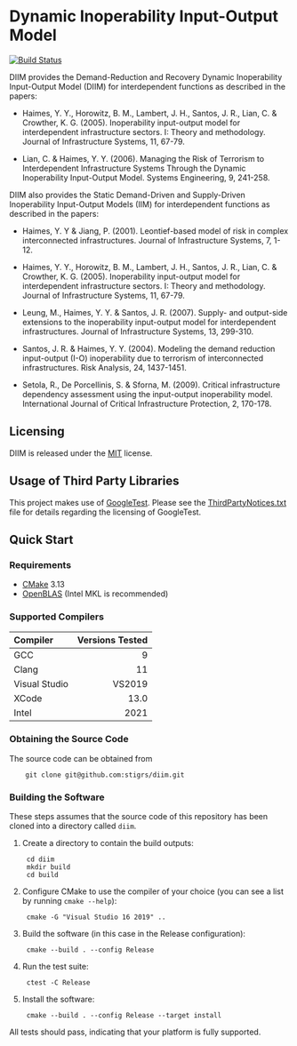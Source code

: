 # Dynamic Inoperability Input-Output Model 
[![Build Status](https://dev.azure.com/stigrs0020/stigrs/_apis/build/status/stigrs.diim?branchName=main)](https://dev.azure.com/stigrs0020/stigrs/_build/latest?definitionId=10&branchName=main)

DIIM provides the Demand-Reduction and Recovery Dynamic Inoperability
Input-Output Model (DIIM) for interdependent functions as described in
the papers:

* Haimes, Y. Y., Horowitz, B. M., Lambert, J. H., Santos, J. R., Lian, C. &
  Crowther, K. G. (2005). Inoperability input-output model for interdependent
  infrastructure sectors. I: Theory and methodology. Journal of
  Infrastructure Systems, 11, 67-79.

* Lian, C. & Haimes, Y. Y. (2006). Managing the Risk of Terrorism to
  Interdependent Infrastructure Systems Through the Dynamic Inoperability
  Input-Output Model. Systems Engineering, 9, 241-258.

DIIM also provides the Static Demand-Driven and Supply-Driven Inoperability
Input-Output Models (IIM) for interdependent functions as described in the
papers:

* Haimes, Y. Y & Jiang, P. (2001). Leontief-based model of risk in complex
  interconnected infrastructures. Journal of Infrastructure Systems, 7, 1-12.

* Haimes, Y. Y., Horowitz, B. M., Lambert, J. H., Santos, J. R., Lian, C. &
  Crowther, K. G. (2005). Inoperability input-output model for interdependent
  infrastructure sectors. I: Theory and methodology. Journal of
  Infrastructure Systems, 11, 67-79.

* Leung, M., Haimes, Y. Y. & Santos, J. R. (2007). Supply- and output-side
  extensions to the inoperability input-output model for interdependent
  infrastructures. Journal of Infrastructure Systems, 13, 299-310.

* Santos, J. R. & Haimes, Y. Y. (2004). Modeling the demand reduction
  input-output (I-O) inoperability due to terrorism of interconnected
  infrastructures. Risk Analysis, 24, 1437-1451.

* Setola, R., De Porcellinis, S. & Sforna, M. (2009). Critical infrastructure
  dependency assessment using the input-output inoperability model.
  International Journal of Critical Infrastructure Protection, 2, 170-178.

## Licensing

DIIM is released under the [MIT](LICENSE) license.

## Usage of Third Party Libraries

This project makes use of [GoogleTest](https://https://github.com/google/googletest). 
Please see the [ThirdPartyNotices.txt](ThirdPartyNotices.txt) file for details 
regarding the licensing of GoogleTest.

## Quick Start 

### Requirements

* [CMake](https://cmake.org) 3.13
* [OpenBLAS](https://www.openblas.net/) (Intel MKL is recommended)

### Supported Compilers

| Compiler      | Versions Tested |
|:--------------|----------------:|
| GCC           | 9               |
| Clang         | 11              |
| Visual Studio | VS2019          |
| XCode         | 13.0            |
| Intel         | 2021            |

### Obtaining the Source Code

The source code can be obtained from

        git clone git@github.com:stigrs/diim.git

### Building the Software

These steps assumes that the source code of this repository has been cloned
into a directory called `diim`.

1. Create a directory to contain the build outputs:

        cd diim
        mkdir build
        cd build

2. Configure CMake to use the compiler of your choice (you can see a list by
   running `cmake --help`):

        cmake -G "Visual Studio 16 2019" ..

3. Build the software (in this case in the Release configuration):

        cmake --build . --config Release

4. Run the test suite:

        ctest -C Release

5. Install the software:

        cmake --build . --config Release --target install

All tests should pass, indicating that your platform is fully supported. 

